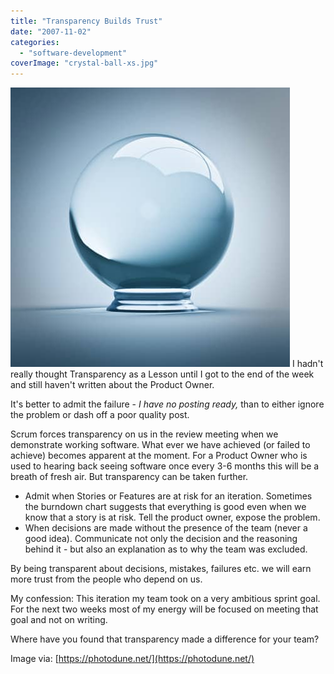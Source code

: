 ```yaml
---
title: "Transparency Builds Trust"
date: "2007-11-02"
categories: 
  - "software-development"
coverImage: "crystal-ball-xs.jpg"
---
```


![crystal ball - image licensed from Photodune](images/crystal-ball-xs.jpg) I hadn't really thought Transparency as a Lesson until I got to the end of the week and still haven't written about the Product Owner.

It's better to admit the failure - _I have no posting ready,_ than to either ignore the problem or dash off a poor quality post.

Scrum forces transparency on us in the review meeting when we demonstrate working software. What ever we have achieved (or failed to achieve) becomes apparent at the moment. For a Product Owner who is used to hearing back seeing software once every 3-6 months this will be a breath of fresh air. But transparency can be taken further.

- Admit when Stories or Features are at risk for an iteration. Sometimes the burndown chart suggests that everything is good even when we know that a story is at risk. Tell the product owner, expose the problem.
- When decisions are made without the presence of the team (never a good idea). Communicate not only the decision and the reasoning behind it - but also an explanation as to why the team was excluded.

By being transparent about decisions, mistakes, failures etc. we will earn more trust from the people who depend on us.

My confession: This iteration my team took on a very ambitious sprint goal. For the next two weeks most of my energy will be focused on meeting that goal and not on writing.

Where have you found that transparency made a difference for your team?

Image via: [https://photodune.net/](https://photodune.net/)
